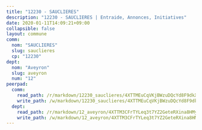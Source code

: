 ```yaml
---
title: "12230 - SAUCLIERES"
description: "12230 - SAUCLIERES | Entraide, Annonces, Initiatives"
date: 2020-01-11T14:09:21+09:00
collapsible: false
layout: commune
comm:
  nom: "SAUCLIERES"
  slug: sauclieres
  cp: "12230"
dept:
  nom: "Aveyron"
  slug: aveyron
  num: "12"
peerpad:
  comm:
    read_path: /r/markdown/12230_sauclieres/4XTTMEuCqVKjBWzuDQcYd8F9dkX5JeofRbQGWQhgFaFcjMiGW
    write_path: /w/markdown/12230_sauclieres/4XTTMEuCqVKjBWzuDQcYd8F9dkX5JeofRbQGWQhgFaFcjMiGW-K3TgUfcJdfFAzw6NyUPAbJPQLYdTh8k8k38PLpa4ztKtoYcB1XyhMPjvSpeNCdXJm9KHKHv3haTX1ATgvepN6LN8rPMmUfpyXaBHpwnHUozQRp1VPHMVXhPweFt93RL3NBuxLAtn
  dept:
    read_path: /r/markdown/12_aveyron/4XTTM3CFrTYLeq3t7YZ2GeteRXina8HMy585xLdATaEm28gJq
    write_path: /w/markdown/12_aveyron/4XTTM3CFrTYLeq3t7YZ2GeteRXina8HMy585xLdATaEm28gJq-K3TgUfu3tdsvnJNzfCjLcQBm4uQ83gag77qnaAo9pjUvbpQyfAVAxJdyULKffeJFVcGHHVraYZNVQhiGBeBUKBFLy2Vr8dapgU6tQCmoJQ6dgnoqRGmK9bSxqhW9VArfxRuTPcgV
---
```


